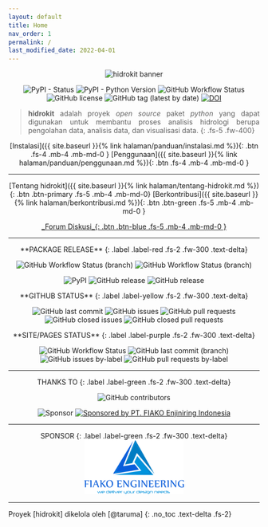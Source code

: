 ```yaml
---
layout: default
title: Home
nav_order: 1
permalink: /
last_modified_date: 2022-04-01
---
```

<div align="center">
  <img src="{{ site.baseurl }}/assets/images/presskit/hidrokit-800x200.jpg" alt="hidrokit banner"><br>
</div>
<div align="center" markdown="1">

![PyPI - Status](https://img.shields.io/pypi/status/hidrokit.svg)
![PyPI - Python Version](https://img.shields.io/pypi/pyversions/hidrokit.svg)
![GitHub Workflow Status](https://img.shields.io/github/workflow/status/hidrokit/hidrokit/Pytest)
![GitHub license](https://img.shields.io/github/license/hidrokit/hidrokit.svg)
![GitHub tag (latest by date)](https://img.shields.io/github/tag-date/hidrokit/hidrokit.svg?label=recent%20version)
[![DOI](https://zenodo.org/badge/145389179.svg)](https://zenodo.org/badge/latestdoi/145389179)

</div>

<div align="justify" markdown="1">

>  **hidrokit** adalah proyek _open source_ paket *python* yang dapat digunakan untuk membantu proses analisis hidrologi berupa pengolahan data, analisis data, dan visualisasi data.
{: .fs-5 .fw-400}
</div>

<div align="center" markdown="1">

[Instalasi]({{ site.baseurl }}{% link halaman/panduan/instalasi.md %}){: .btn .fs-4 .mb-4 .mb-md-0 }
[Penggunaan]({{ site.baseurl }}{% link halaman/panduan/penggunaan.md %}){: .btn .fs-4 .mb-4 .mb-md-0 }

----

[Tentang hidrokit]({{ site.baseurl }}{% link halaman/tentang-hidrokit.md %}){: .btn .btn-primary .fs-5 .mb-4 .mb-md-0}
[Berkontribusi]({{ site.baseurl }}{% link halaman/berkontribusi.md %}){: .btn .btn-green .fs-5 .mb-4 .mb-md-0 }


<a href="https://github.com/hidrokit/hidrokit/discussions" target="_blank">
_Forum Diskusi_{: .btn .btn-blue .fs-5 .mb-4 .mb-md-0 }
</a>

</div>

---
<div align="center" markdown="1">
**PACKAGE RELEASE**
{: .label .label-red .fs-2 .fw-300 .text-delta}

![GitHub Workflow Status (branch)](https://img.shields.io/github/workflow/status/hidrokit/hidrokit/Pytest/master?label=build%40master&logo=python&style=flat-square)
![GitHub Workflow Status (branch)](https://img.shields.io/github/workflow/status/hidrokit/hidrokit/Pytest/latest?label=build%40latest&logo=python&style=flat-square)

![PyPI](https://img.shields.io/pypi/v/hidrokit.svg?label=on%20PyPI&style=flat-square)
![GitHub release](https://img.shields.io/github/release/hidrokit/hidrokit.svg?label=on%20GitHub&style=flat-square)
![GitHub release](https://img.shields.io/github/release-pre/hidrokit/hidrokit.svg?label=on%20GitHub%20%28pre%29&style=flat-square)
</div>

<div align="center" markdown="1">
**GITHUB STATUS**
{: .label .label-yellow .fs-2 .fw-300 .text-delta}

![GitHub last commit](https://img.shields.io/github/last-commit/hidrokit/hidrokit.svg?style=flat-square)
![GitHub issues](https://img.shields.io/github/issues/hidrokit/hidrokit.svg?style=flat-square)
![GitHub pull requests](https://img.shields.io/github/issues-pr/hidrokit/hidrokit.svg?style=flat-square)
![GitHub closed issues](https://img.shields.io/github/issues-closed/hidrokit/hidrokit.svg?style=flat-square)
![GitHub closed pull requests](https://img.shields.io/github/issues-pr-closed/hidrokit/hidrokit.svg?style=flat-square)
</div>

<div align="center" markdown="1">
**SITE/PAGES STATUS**
{: .label .label-purple .fs-2 .fw-300 .text-delta}

![GitHub Workflow Status](https://img.shields.io/github/workflow/status/hidrokit/hidrokit/Jekyll%20Build%20Pages?logo=jekyll&style=flat-square)
![GitHub last commit (branch)](https://img.shields.io/github/last-commit/hidrokit/hidrokit/gh-pages.svg?style=flat-square)
![GitHub issues by-label](https://img.shields.io/github/issues/hidrokit/hidrokit/site.svg?style=flat-square)
![GitHub pull requests by-label](https://img.shields.io/github/issues-pr/hidrokit/hidrokit/site.svg?style=flat-square)
</div>

---
<div align="center" markdown="1">
THANKS TO
{: .label .label-green .fs-2 .fw-300 .text-delta}

![GitHub contributors](https://img.shields.io/github/contributors/hidrokit/hidrokit.svg?label=kontributor)

![Sponsor](https://img.shields.io/badge/LKO-green.svg)
[![Sponsored by PT. FIAKO Enjiniring Indonesia](https://img.shields.io/badge/PT.%20FIAKO%20Enjiniring%20Indonesia-blue.svg)](http://www.fiako.co.id/)

</div>

---

<div align="center" markdown="1">
SPONSOR
{: .label .label-green .fs-2 .fw-300 .text-delta}

</div>

<div align="center">
    <a href="http://www.fiako.co.id/" target="_blank"><img src="assets/images/logo_fiako.png" alt="PT. FIAKO Enjiniring Indonesia" width="200"></a>
</div>


---
<div align="left" markdown="1">
Proyek [hidrokit] dikelola oleh [@taruma]
{: .no_toc .text-delta .fs-2}
</div>

[hidrokit]: https://hidrokit.github.io
[@taruma]: https://taruma.github.io
